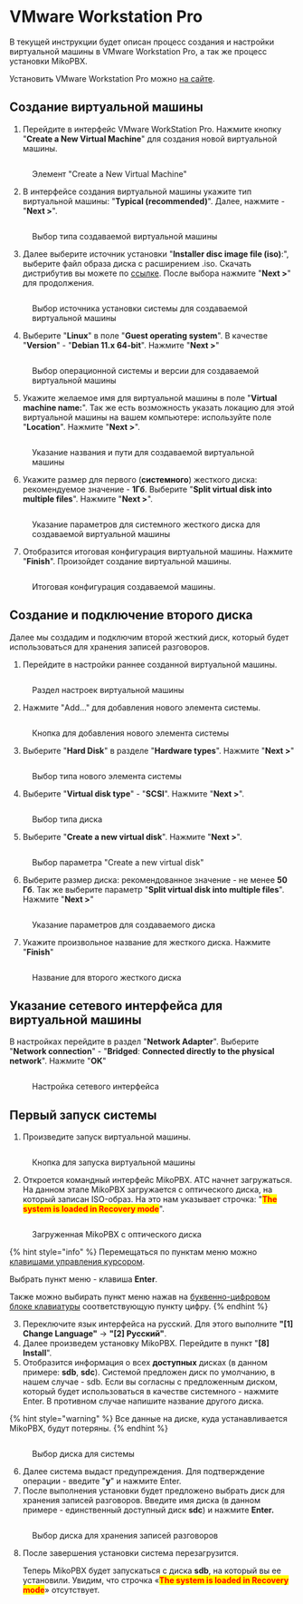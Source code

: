 # VMware Workstation Pro

В текущей инструкции будет описан процесс создания и настройки виртуальной машины в VMware Workstation Pro, а так же процесс установки MikoPBX.&#x20;

Установить VMware Workstation Pro можно [на сайте](https://www.vmware.com/).

## Создание виртуальной машины

1. Перейдите в интерфейс VMware WorkStation Pro. Нажмите кнопку "**Create a New Virtual Machine**" для создания новой виртуальной машины.

<figure><img src="../../.gitbook/assets/newVM.png" alt=""><figcaption><p>Элемент "Create a New Virtual Machine"</p></figcaption></figure>

2. В интерфейсе создания виртуальной машины укажите тип виртуальной машины: "**Typical (recommended)**". Далее, нажмите - "**Next >**".

<figure><img src="../../.gitbook/assets/typeOfVirtualMachine.png" alt=""><figcaption><p>Выбор типа создаваемой виртуальной машины</p></figcaption></figure>

3. Далее выберите источник установки "**Installer disc image file (iso)**:", выберите файл образа диска с расширением .iso. Скачать дистрибутив вы можете по [ссылке](https://www.mikopbx.ru/download/). После выбора нажмите "**Next >**" для продолжения.

<figure><img src="../../.gitbook/assets/chooseISOImage.png" alt=""><figcaption><p>Выбор источника установки системы для создаваемой виртуальной машины</p></figcaption></figure>

4. Выберите "**Linux**" в поле "**Guest operating system**". В качестве "**Version**" - "**Debian 11.x 64-bit**". Нажмите "**Next >**"

<figure><img src="../../.gitbook/assets/typeOfOS.png" alt=""><figcaption><p>Выбор операционной системы и версии для создаваемой виртуальной машины</p></figcaption></figure>

5. Укажите желаемое имя для виртуальной машины в поле "**Virtual machine name:**". Так же есть возможность указать локацию для этой виртуальной машины на вашем компьютере: используйте поле "**Location**". Нажмите "**Next >**".

<figure><img src="../../.gitbook/assets/nameOfVM.png" alt=""><figcaption><p>Указание названия и пути для создаваемой виртуальной машины</p></figcaption></figure>

6. Укажите размер для первого (**системного**) жесткого диска: рекомендуемое значение - **1Гб**. Выберите "**Split virtual disk into multiple files**". Нажмите "**Next >**".

<figure><img src="../../.gitbook/assets/systemDiskParameters.png" alt=""><figcaption><p>Указание параметров для системного жесткого диска для создаваемой виртуальной машины</p></figcaption></figure>

7. Отобразится итоговая конфигурация виртуальной машины. Нажмите "**Finish**". Произойдет создание виртуальной машины.

<figure><img src="../../.gitbook/assets/summaryInformation.png" alt=""><figcaption><p>Итоговая конфигурация создаваемой машины.</p></figcaption></figure>

## Создание и подключение второго диска

Далее мы создадим и подключим второй жесткий диск, который будет использоваться для хранения записей разговоров.

1. Перейдите в настройки раннее созданной виртуальной машины.

<figure><img src="../../.gitbook/assets/settingsOfVM.png" alt=""><figcaption><p>Раздел настроек виртуальной машины</p></figcaption></figure>

2. Нажмите "Add..." для добавления нового элемента системы.

<figure><img src="../../.gitbook/assets/add.png" alt=""><figcaption><p>Кнопка для добавления нового элемента системы</p></figcaption></figure>

3. Выберите "**Hard Disk**" в разделе "**Hardware types**". Нажмите "**Next >**"

<figure><img src="../../.gitbook/assets/newHardDisc.png" alt=""><figcaption><p>Выбор типа нового элемента системы</p></figcaption></figure>

4. Выберите "**Virtual disk type**" - "**SCSI**". Нажмите "**Next >**".&#x20;

<figure><img src="../../.gitbook/assets/typeOfDisk.png" alt=""><figcaption><p>Выбор типа диска</p></figcaption></figure>

5. Выберите "**Create a new virtual disk**". Нажмите "**Next >**".

<figure><img src="../../.gitbook/assets/newDiskParameters.png" alt=""><figcaption><p>Выбор параметра "Create a new virtual disk"</p></figcaption></figure>

6. Выберите размер диска: рекомендованное значение - не менее **50 Гб**. Так же выберите параметр "**Split virtual disk into multiple files**". Нажмите "**Next >**"

<figure><img src="../../.gitbook/assets/spaceForNewDisk.png" alt=""><figcaption><p>Указание параметров для создаваемого диска</p></figcaption></figure>

7. Укажите произвольное название для жесткого диска. Нажмите "**Finish**"

<figure><img src="../../.gitbook/assets/nameForTheSecondDisk.png" alt=""><figcaption><p>Название для второго жесткого диска</p></figcaption></figure>

## Указание сетевого интерфейса для виртуальной машины

В настройках перейдите в раздел "**Network Adapter**". Выберите "**Network connection**" - "**Bridged**: **Connected directly to the physical network**". Нажмите "**OK**"

<figure><img src="../../.gitbook/assets/networkSettings.png" alt=""><figcaption><p>Настройка сетевого интерфейса</p></figcaption></figure>

## Первый запуск системы

1. Произведите запуск виртуальной машины.

<figure><img src="../../.gitbook/assets/PowerONvirtualMachine.png" alt=""><figcaption><p>Кнопка для запуска виртуальной машины</p></figcaption></figure>

2. Откроется командный интерфейс MikoPBX. АТС начнет загружаться. На данном этапе MikoPBX загружается с оптического диска, на который записан ISO-образ. На это нам указывает строчка: "<mark style="color:red;">**The system is loaded in Recovery mode**</mark>".

<figure><img src="../../.gitbook/assets/startPageConsole.png" alt=""><figcaption><p>Загруженная MikoPBX с оптического диска</p></figcaption></figure>

{% hint style="info" %}
Перемещаться по пунктам меню можно [клавишами управления курсором](https://ru.wikipedia.org/wiki/%D0%9A%D0%BB%D0%B0%D0%B2%D0%B8%D1%88%D0%B8\_%D1%83%D0%BF%D1%80%D0%B0%D0%B2%D0%BB%D0%B5%D0%BD%D0%B8%D1%8F\_%D0%BA%D1%83%D1%80%D1%81%D0%BE%D1%80%D0%BE%D0%BC).

Выбрать пункт меню - клавиша **Enter**.

Также можно выбирать пункт меню нажав на [буквенно-цифровом блоке клавиатуры](https://ru.wikipedia.org/wiki/%D0%9A%D0%BE%D0%BC%D0%BF%D1%8C%D1%8E%D1%82%D0%B5%D1%80%D0%BD%D0%B0%D1%8F\_%D0%BA%D0%BB%D0%B0%D0%B2%D0%B8%D0%B0%D1%82%D1%83%D1%80%D0%B0#%D0%91%D1%83%D0%BA%D0%B2%D0%B5%D0%BD%D0%BD%D0%BE-%D1%86%D0%B8%D1%84%D1%80%D0%BE%D0%B2%D0%BE%D0%B9\_%D0%B1%D0%BB%D0%BE%D0%BA) соответствующую пункту цифру.
{% endhint %}

3. Переключите язык интерфейса на русский. Для этого выполните **"\[1] Change Language"** -> **"\[2] Русский"**.&#x20;
4. Далее произведем установку MikoPBX. Перейдите в пункт "**\[8] Install**".
5. Отобразится информация о всех **доступных** дисках (в данном примере: **sdb**, **sdc**). Системой предложен диск по умолчанию, в нашем случае - sdb. Если вы согласны с предложенным диском, который будет использоваться в качестве системного - нажмите Enter. В противном случае напишите название другого диска.

{% hint style="warning" %}
Все данные на диске, куда устанавливается MikoPBX, будут потеряны.
{% endhint %}

<figure><img src="../../.gitbook/assets/disks (1).png" alt=""><figcaption><p>Выбор диска для системы</p></figcaption></figure>

6. Далее система выдаст предупреждения.  Для подтверждение операции - введите "**y**" и нажмите Enter.
7. После выполнения установки будет предложено выбрать диск для хранения записей разговоров. Введите имя диска (в данном примере - единственный доступный диск **sdc**) и нажмите **Enter.**

<figure><img src="../../.gitbook/assets/disks2.png" alt=""><figcaption><p>Выбор диска для хранения записей разговоров</p></figcaption></figure>

8.  После завершения установки система перезагрузится.

    Теперь MikoPBX будет запускаться с диска **sdb**, на который вы ее установили. Увидим, что строчка «<mark style="color:red;">**The system is loaded in Recovery mode**</mark>» отсутствует.
